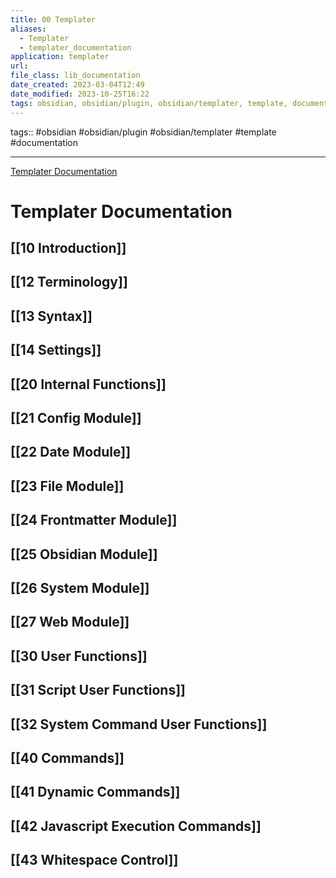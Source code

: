 ```yaml
---
title: 00 Templater
aliases:
  - Templater
  - templater_documentation
application: templater
url:
file_class: lib_documentation
date_created: 2023-03-04T12:49
date_modified: 2023-10-25T16:22
tags: obsidian, obsidian/plugin, obsidian/templater, template, documentation
---
```


tags:: #obsidian #obsidian/plugin #obsidian/templater #template #documentation

---

[Templater Documentation](https://silentvoid13.github.io/Templater/)

# Templater Documentation

## [[10 Introduction]]

## [[12 Terminology]]

## [[13 Syntax]]

## [[14 Settings]]

## [[20 Internal Functions]]

## [[21 Config Module]]

## [[22 Date Module]]

## [[23 File Module]]

## [[24 Frontmatter Module]]

## [[25 Obsidian Module]]

## [[26 System Module]]

## [[27 Web Module]]

## [[30 User Functions]]

## [[31 Script User Functions]]

## [[32 System Command User Functions]]

## [[40 Commands]]

## [[41 Dynamic Commands]]

## [[42 Javascript Execution Commands]]

## [[43 Whitespace Control]]
